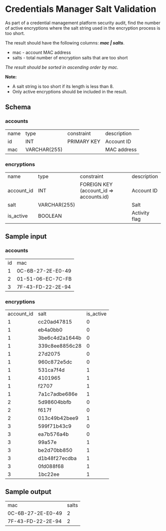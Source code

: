 # Credentials Manager Salt Validation

As part of a credential management platform security audit, find the number of active encryptions where the salt string used in the encryption process is too short.

 

The result should have the following columns: ***mac | salts***.

- mac - account MAC address
- salts - total number of encryption salts that are too short
 

*The result should be sorted in ascending order by mac.*

 

**Note:**

- A salt string is too short if its length is less than 8.
- Only active encryptions should be included in the result.

## Schema

### accounts

<table>
    <tr>
        <td>name</td>
        <td>type</td>
        <td>constraint</td>
        <td>description</td>
    </tr>
    <tr>
        <td>id</td>
        <td>INT</td>
        <td>PRIMARY KEY</td>
        <td>Account ID</td>
    </tr>
    <tr>
        <td>mac</td>
        <td>VARCHAR(255)</td>
        <td></td>
        <td>MAC address</td>
    </tr>
</table>

### encryptions

<table>
    <tr>
        <td>name</td>
        <td>type</td>
        <td>constraint</td>
        <td>description</td>
    </tr>
    <tr>
        <td>account_id</td>
        <td>INT</td>
        <td>FOREIGN KEY (account_id => accounts.id)</td>
        <td>Account ID</td>
    </tr>
    <tr>
        <td>salt</td>
        <td>VARCHAR(255)</td>
        <td></td>
        <td>Salt</td>
    </tr>
    <tr>
        <td>is_active</td>
        <td>BOOLEAN</td>
        <td></td>
        <td>Activity flag</td>
    </tr>
</table>

## Sample input

### accounts
<table>
    <tr>
        <td>id</td>
        <td>mac</td>
    </tr>
     <tr>
        <td>1	</td>
        <td>0C-6B-27-2E-E0-49</td>
    </tr>
     <tr>
        <td>2	</td>
        <td>01-51-06-EC-7C-FB</td>
    </tr>
     <tr>
        <td>3	</td>
        <td>7F-43-FD-22-2E-94</td>
    </tr>
</table>


### encryptions

<table>
    <tr>
        <td>account_id		</td>
        <td>salt</td>
        <td>is_active</td>
    </tr>
    <tr>
        <td>1		</td>
        <td>cc20ad47815</td>
        <td>0</td>
    </tr>
    <tr>
        <td>1		</td>
        <td>eb4a0bb0</td>
        <td>0</td>
    </tr>
    <tr>
        <td>1		</td>
        <td>3be6c4d2a1644b</td>
        <td>0</td>
    </tr>
    <tr>
        <td>1		</td>
        <td>339c8ee8856c28</td>
        <td>0</td>
    </tr>
    <tr>
        <td>1		</td>
        <td>27d2075</td>
        <td>0</td>
    </tr>
    <tr>
        <td>1		</td>
        <td>960c872e5dc</td>
        <td>0</td>
    </tr>
    <tr>
        <td>1		</td>
        <td>531ca7f4d</td>
        <td>1</td>
    </tr>
    <tr>
        <td>1		</td>
        <td>4101965</td>
        <td>1</td>
    </tr>
    <tr>
        <td>1		</td>
        <td>f2707</td>
        <td>1</td>
    </tr>
    <tr>
        <td>1		</td>
        <td>7a1c7adbe686e</td>
        <td>1</td>
    </tr>
    <tr>
        <td>2		</td>
        <td>5d98604bbfb</td>
        <td>0</td>
    </tr>
    <tr>
        <td>2		</td>
        <td>f617f</td>
        <td>0</td>
    </tr>
    <tr>
        <td>2		</td>
        <td>013c49b42bee9</td>
        <td>1</td>
    </tr>
    <tr>
        <td>3	</td>
        <td>599f71b43c9	</td>
        <td>0</td>
    </tr>
    <tr>
        <td>3		</td>
        <td>ea7b576a4b</td>
        <td>0</td>
    </tr>
    <tr>
        <td>3	</td>
        <td>99a57e	</td>
        <td>1</td>
    </tr>
    <tr>
        <td>3		</td>
        <td>be2d70bb850</td>
        <td>1</td>
    </tr>
    <tr>
        <td>3		</td>
        <td>d1b48f27ecdba</td>
        <td>1</td>
    </tr>
    <tr>
        <td>3		</td>
        <td>0fd088f68</td>
        <td>1</td>
    </tr>
    <tr>
        <td>3		</td>
        <td>1bc22ee</td>
        <td>1</td>
    </tr>
</table>

## Sample output

<table>
    <tr>
        <td>mac</td>
        <td>salts</td>
    </tr>
    <tr>
        <td>0C-6B-27-2E-E0-49</td>
        <td>2</td>
    </tr>
    <tr>
        <td>7F-43-FD-22-2E-94	</td>
        <td>2</td>
    </tr>
</table>